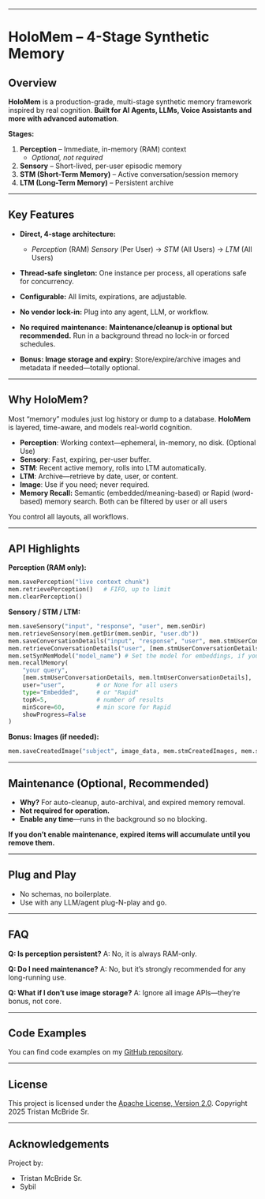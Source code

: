 ﻿
---

# HoloMem – 4-Stage Synthetic Memory

## Overview

**HoloMem** is a production-grade, multi-stage synthetic memory framework inspired by real cognition.
**Built for AI Agents, LLMs, Voice Assistants and more with advanced automation**.

**Stages:**

1. **Perception** – Immediate, in-memory (RAM) context 
   - *Optional, not required*
2. **Sensory** – Short-lived, per-user episodic memory
3. **STM (Short-Term Memory)** – Active conversation/session memory
4. **LTM (Long-Term Memory)** – Persistent archive

---

## Key Features

* **Direct, 4-stage architecture:**

  * *Perception* (RAM) *Sensory* (Per User) → *STM* (All Users) → *LTM* (All Users)
* **Thread-safe singleton:**
  One instance per process, all operations safe for concurrency.
* **Configurable:**
  All limits, expirations, are adjustable.
* **No vendor lock-in:**
  Plug into any agent, LLM, or workflow.
* **No required maintenance:**
  **Maintenance/cleanup is optional but recommended.**
  Run in a background thread no lock-in or forced schedules.
* **Bonus: Image storage and expiry:**
  Store/expire/archive images and metadata if needed—totally optional.

---

## Why HoloMem?

Most “memory” modules just log history or dump to a database.
**HoloMem** is layered, time-aware, and models real-world cognition.

* **Perception**: Working context—ephemeral, in-memory, no disk. (Optional Use)
* **Sensory**: Fast, expiring, per-user buffer.
* **STM**: Recent active memory, rolls into LTM automatically.
* **LTM**: Archive—retrieve by date, user, or content.
* **Image**: Use if you need; never required.
* **Memory Recall:**
  Semantic (embedded/meaning-based) or Rapid (word-based) memory search.
  Both can be filtered by user or all users

You control all layouts, all workflows.

---

## API Highlights

**Perception (RAM only):**

```python
mem.savePerception("live context chunk")
mem.retrievePerception()   # FIFO, up to limit
mem.clearPerception()
```

**Sensory / STM / LTM:**

```python
mem.saveSensory("input", "response", "user", mem.senDir)
mem.retrieveSensory(mem.getDir(mem.senDir, "user.db"))
mem.saveConversationDetails("input", "response", "user", mem.stmUserConversationDetails)
mem.retrieveConversationDetails("user", [mem.stmUserConversationDetails, mem.ltmUserConversationDetails])
mem.setSynMemModel("model_name") # Set the model for embeddings, if you forget to set it, it will default to rapid that way your memory recall is always available.
mem.recallMemory(
    "your query",
    [mem.stmUserConversationDetails, mem.ltmUserConversationDetails],
    user="user",         # or None for all users
    type="Embedded",     # or "Rapid"
    topK=5,              # number of results
    minScore=60,         # min score for Rapid
    showProgress=False
)
```

**Bonus: Images (if needed):**

```python
mem.saveCreatedImage("subject", image_data, mem.stmCreatedImages, mem.stmCreatedImageDetails)
```

---

## Maintenance (Optional, Recommended)

* **Why?**
  For auto-cleanup, auto-archival, and expired memory removal.
* **Not required for operation.**
* **Enable any time**—runs in the background so no blocking.

**If you don’t enable maintenance, expired items will accumulate until you remove them.**

---

## Plug and Play

* No schemas, no boilerplate.
* Use with any LLM/agent plug-N-play and go.

---

## FAQ

**Q: Is perception persistent?**
A: No, it is always RAM-only.

**Q: Do I need maintenance?**
A: No, but it’s strongly recommended for any long-running use.

**Q: What if I don’t use image storage?**
A: Ignore all image APIs—they’re bonus, not core.

---

## Code Examples

You can find code examples on my [GitHub repository](https://github.com/TristanMcBrideSr/TechBook).

---

## License

This project is licensed under the [Apache License, Version 2.0](LICENSE).
Copyright 2025 Tristan McBride Sr.

---

## Acknowledgements

Project by:
- Tristan McBride Sr.
- Sybil